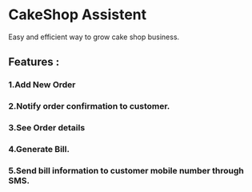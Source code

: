 # CakeShop Assistent
Easy and efficient way to grow cake shop business.

## Features :
### 1.Add New Order
### 2.Notify order confirmation to customer.
### 3.See Order details
### 4.Generate Bill.
### 5.Send bill information to customer mobile number through SMS.
